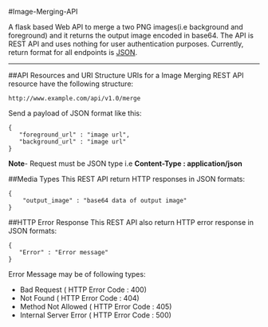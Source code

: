 #Image-Merging-API

A flask based Web API to merge a two PNG images(i.e background and foreground) and it returns the output image encoded in base64.
The API is REST API and uses nothing for user authentication purposes. Currently, return format for all endpoints is [JSON](http://json.org/ "JSON").

***

##API Resources and URI Structure
URIs for a Image Merging REST API resource have the following structure:

    http://www.example.com/api/v1.0/merge

Send a payload of JSON format like this:

    {
       "foreground_url" : "image url",
       "background_url" : "image url"
    }

**Note**- Request must be JSON type i.e **Content-Type : application/json**

##Media Types
This REST API return HTTP responses in JSON formats:

    {
        "output_image" : "base64 data of output image"
    }
    
##HTTP Error Response 
This REST API also return HTTP error response in JSON formats:

    {
       "Error" : "Error message"
    }

Error Message may be of following types:

   *  Bad Request ( HTTP Error Code : 400)
   *  Not Found ( HTTP Error Code : 404)
   *  Method Not Allowed ( HTTP Error Code : 405)
   *  Internal Server Error ( HTTP Error Code : 500)
 
